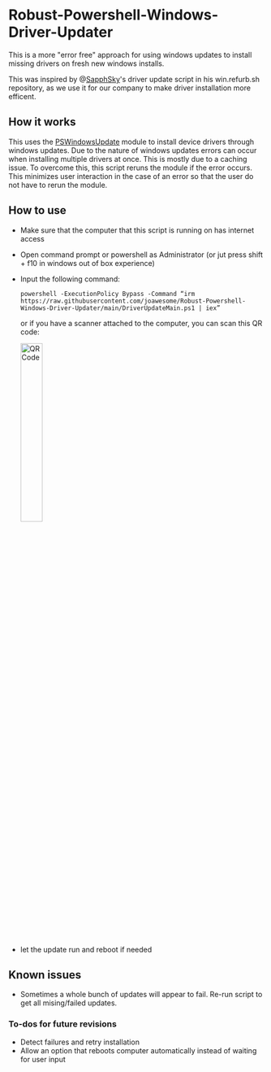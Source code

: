 # Robust-Powershell-Windows-Driver-Updater
This is a more "error free" approach for using windows updates to install missing drivers on fresh new windows installs.

This was inspired by @[SapphSky](https://github.com/SapphSky)'s driver update script in his win.refurb.sh repository, as we use it for our company to make driver installation more efficent. 

## How it works

This uses the [PSWindowsUpdate](https://www.powershellgallery.com/packages/pswindowsupdate) module to install device drivers through windows updates. Due to the nature of windows updates errors can occur when installing multiple drivers at once. This is mostly due to a caching issue. To overcome this, this script reruns the module if the error occurs. This minimizes user interaction in the case of an error so that the user do not have to rerun the module.

## How to use

* Make sure that the computer that this script is running on has internet access
* Open command prompt or powershell as Administrator (or jut press shift + f10 in windows out of box experience)
* Input the following command:
  
  ``` powershell -ExecutionPolicy Bypass -Command “irm https://raw.githubusercontent.com/joawesome/Robust-Powershell-Windows-Driver-Updater/main/DriverUpdateMain.ps1 | iex” ```
  
  or if you have a scanner attached to the computer, you can scan this QR code:

  <img src="qr_command_image.png" alt="QR Code" width="30%">

* let the update run and reboot if needed

## Known issues
* Sometimes a whole bunch of updates will appear to fail. Re-run script to get all mising/failed updates.


### To-dos for future revisions
* Detect failures and retry installation
* Allow an option that reboots computer automatically instead of waiting for user input

